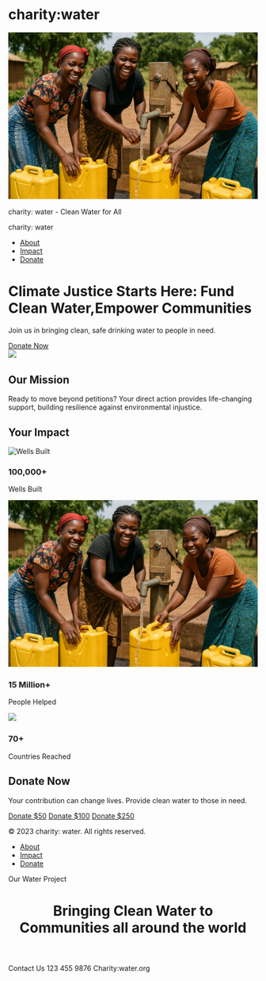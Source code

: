 # charity:water

![image alt](https://github.com/cyberR3N/charity---water-landing-page-/blob/main/ChatGPT%20Image%20Jun%201,%202025%20at%2012_26_51%20AM.png?raw=true)

<!DOCTYPE html>
<html lang="en">
<head>

  charity: water - Clean Water for All
  <link rel="stylesheet" href="styBrand yellow text */
    }

    /* Card hover effect */
    .card {
      transition: box-shadow 0.3s, transform 0.3s;
    }

    .card:hover {
      box-shadow: 0 8px 24px rgba(46, 157, 247, 0.15);
      transform: translateY(-8px) scale(1.03);
    }

    /* Image zoom on hover */
    img {
      transition: transform 0.3s;
    }

    img:hover {
      transform: scale(1.04);
    }
  </style>
</head>
<body>
  <header>
    <nav>
      <div class="logo">charity: water</div>
      <ul>
        <li><a href="#about">About</a></li>
        <li><a href="#impact">Impact</a></li>
        <li><a href="#donate" class="donate-btn">Donate</a></li>
      </ul>
    </nav>
    <div class="hero">
      <h1>Climate Justice Starts Here: Fund Clean Water,Empower
Communities</h1>
      <p>Join us in bringing clean, safe drinking water to people in need.</p>
      <a href="#donate" class="cta-btn">Donate Now</a>
    </div>
  </header>

  <section id="about">
    <div class="container">
      <img src="https://github.com/cyberR3N/charity---water-landing-page-/blob/main/Gemini_Generated_Image_tux4nitux4nitux4.png?raw=true"="Happy children in rural India playing in water">
      <div>
        <h2>Our Mission</h2>
        <p>Ready to move beyond petitions? Your direct action provides life-changing support, building resilience against environmental injustice.</p>
      </div>
    </div>
  </section>

  <section id="impact">
    <div class="container">
      <h2>Your Impact</h2>
      <div class="impact-cards">
        <div class="card">
          <img src="https://github.com/cyberR3N/charity---water-landing-page-/blob/main/Gemini_Generated_Image_4zqwk34zqwk34zqw.png" alt="Wells Built">
          <h3>100,000+</h3>
          <p>Wells Built</p>
        </div>
        <div class="card">
          <img src="https://github.com/cyberR3N/charity---water-landing-page-/blob/main/ChatGPT%20Image%20Jun%201,%202025%20at%2012_26_51%20AM.png?raw=true) alt="People Helped">
          <h3>15 Million+</h3>
          <p>People Helped</p>
        </div>
        <div class="card">
          <img src="https://github.com/cyberR3N/charity---water-landing-page-/blob/main/Gemini_Generated_Image_6uuxos6uuxos6uux.png?raw=true alt="Countries Reached">
          <h3>70+</h3>
          <p>Countries Reached</p>
        </div>
      </div>
    </div>
  </section>

  <section id="donate">
    <div class="container">
      <h2>Donate Now</h2>
      <p>Your contribution can change lives. Provide clean water to those in need.</p>
      <a href="https://www.charitywater.org/donate" class="donate-btn">Donate $50</a>
      <a href="https://www.charitywater.org/donate" class="donate-btn">Donate $100</a>
      <a href="https://www.charitywater.org/donate" class="donate-btn">Donate $250</a>
    </div>
  </section>

  <footer>
    <div class="container">
      <p>&copy 2023 charity: water. All rights reserved.</p>
      <ul>
        <li><a href="#about">About</a></li>
        <li><a href="#impact">Impact</a></li>
        <li><a href="#donate">Donate</a></li>
      </ul>
    </div>
  </footer>
</body>
<!DOCTYPE html>
<html lang="en">
<head>
    <meta charset="UTF-8">
    <meta name="viewport" content="width=device-width, initial-scale=1.0">
             Our Water Project
    <link rel="stylesheet" href="style.css"> </head>
<body>
    <header>
        <h1>Bringing Clean Water to Communities all around the world</h1>
    </header>
    
</html>
</html> Contact Us 123 455 9876 Charity:water.org
